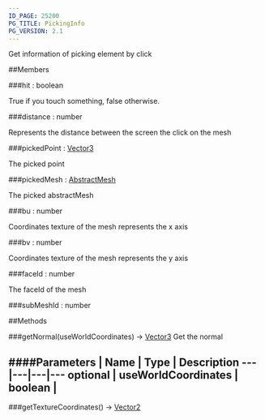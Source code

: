 ```yaml
---
ID_PAGE: 25200
PG_TITLE: PickingInfo
PG_VERSION: 2.1
---
```


Get information of picking element by click







##Members

###hit : boolean





True if you touch something, false otherwise.




###distance : number





Represents the distance between the screen the click on the mesh




###pickedPoint : [Vector3](/classes/Vector3)





The picked point




###pickedMesh : [AbstractMesh](/classes/AbstractMesh)





The picked abstractMesh




###bu : number





Coordinates texture of the mesh represents the x axis




###bv : number





Coordinates texture of the mesh represents the y axis




###faceId : number





The faceId of the mesh













###subMeshId : number




##Methods

###getNormal(useWorldCoordinates) &rarr; [Vector3](/classes/Vector3)
Get the normal







####Parameters
 | Name | Type | Description
---|---|---|---
optional | useWorldCoordinates | boolean | 
---

###getTextureCoordinates() &rarr; [Vector2](/classes/Vector2)


